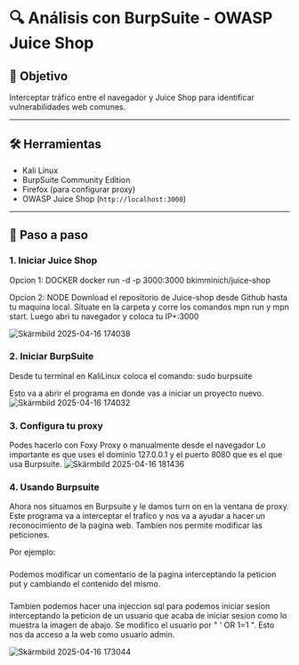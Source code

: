 # 🔍 Análisis con BurpSuite - OWASP Juice Shop

## 🧠 Objetivo

Interceptar tráfico entre el navegador y Juice Shop para identificar vulnerabilidades web comunes.

---

## 🛠️ Herramientas

- Kali Linux
- BurpSuite Community Edition
- Firefox (para configurar proxy)
- OWASP Juice Shop (`http://localhost:3000`)

---

## 🧪 Paso a paso

### 1. Iniciar Juice Shop

Opcion 1: DOCKER
docker run -d -p 3000:3000 bkimminich/juice-shop

Opcion 2: NODE
Download el repositorio de Juice-shop desde Github hasta tu maquina local.
Situate en la carpeta y corre los comandos mpn run y mpn start.
Luego abri tu navegador y coloca tu IP+:3000

![Skärmbild 2025-04-16 174038](https://github.com/user-attachments/assets/958232bd-3b9c-4bd4-9fd3-ca9bb96d1948)

### 2. Iniciar BurpSuite

Desde tu terminal en KaliLinux coloca el comando:
sudo burpsuite

Esto va a abrir el programa en donde vas a iniciar un proyecto nuevo.
![Skärmbild 2025-04-16 174032](https://github.com/user-attachments/assets/762c045d-7d17-4008-a4a6-54ea7cabcdf1)


### 3. Configura tu proxy


Podes hacerlo con Foxy Proxy o manualmente desde el navegador
Lo importante es que uses el dominio 127.0.0.1 y el puerto 8080 que es el que usa Burpsuite.
![Skärmbild 2025-04-16 181436](https://github.com/user-attachments/assets/69791a2c-3b05-42d4-b0f9-08fb09ed463d)



### 4. Usando Burpsuite
Ahora nos situamos en Burpsuite y le damos turn on en la ventana de proxy. Este programa va a interceptar el trafico y nos va a ayudar a hacer un reconocimiento de la pagina web.
Tambien nos permite modificar las peticiones.

Por ejemplo:
### 
Podemos modificar un comentario de la pagina interceptando la peticion put y cambiando el contenido del mismo.
###
Tambien podemos hacer una injeccion sql para podemos iniciar sesion interceptando la peticion de un usuario que acaba de iniciar sesion como lo muestra la imagen de abajo. Se modifico el usuario por " ' OR 1=1 ". Esto nos da acceso a la web como usuario admin.


![Skärmbild 2025-04-16 173044](https://github.com/user-attachments/assets/19c58e5c-cb9b-4a89-9b2b-a5091e610f90)


